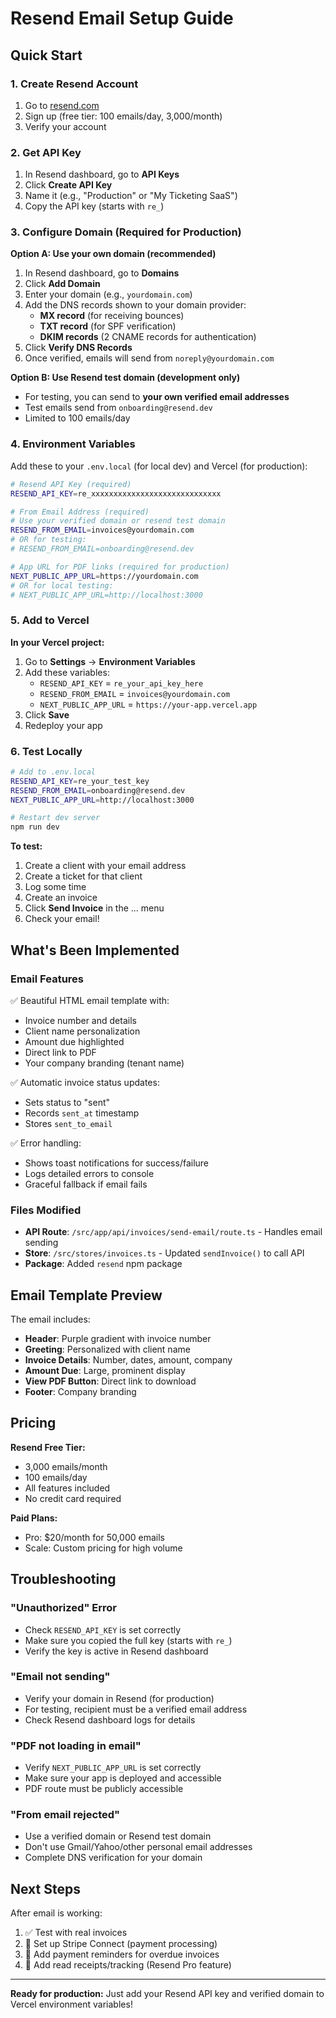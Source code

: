# Resend Email Setup Guide

## Quick Start

### 1. Create Resend Account
1. Go to [resend.com](https://resend.com)
2. Sign up (free tier: 100 emails/day, 3,000/month)
3. Verify your account

### 2. Get API Key
1. In Resend dashboard, go to **API Keys**
2. Click **Create API Key**
3. Name it (e.g., "Production" or "My Ticketing SaaS")
4. Copy the API key (starts with `re_`)

### 3. Configure Domain (Required for Production)
**Option A: Use your own domain (recommended)**
1. In Resend dashboard, go to **Domains**
2. Click **Add Domain**
3. Enter your domain (e.g., `yourdomain.com`)
4. Add the DNS records shown to your domain provider:
   - **MX record** (for receiving bounces)
   - **TXT record** (for SPF verification)
   - **DKIM records** (2 CNAME records for authentication)
5. Click **Verify DNS Records**
6. Once verified, emails will send from `noreply@yourdomain.com`

**Option B: Use Resend test domain (development only)**
- For testing, you can send to **your own verified email addresses**
- Test emails send from `onboarding@resend.dev`
- Limited to 100 emails/day

### 4. Environment Variables

Add these to your `.env.local` (for local dev) and Vercel (for production):

```bash
# Resend API Key (required)
RESEND_API_KEY=re_xxxxxxxxxxxxxxxxxxxxxxxxxxxxx

# From Email Address (required)
# Use your verified domain or resend test domain
RESEND_FROM_EMAIL=invoices@yourdomain.com
# OR for testing:
# RESEND_FROM_EMAIL=onboarding@resend.dev

# App URL for PDF links (required for production)
NEXT_PUBLIC_APP_URL=https://yourdomain.com
# OR for local testing:
# NEXT_PUBLIC_APP_URL=http://localhost:3000
```

### 5. Add to Vercel

**In your Vercel project:**
1. Go to **Settings** → **Environment Variables**
2. Add these variables:
   - `RESEND_API_KEY` = `re_your_api_key_here`
   - `RESEND_FROM_EMAIL` = `invoices@yourdomain.com`
   - `NEXT_PUBLIC_APP_URL` = `https://your-app.vercel.app`
3. Click **Save**
4. Redeploy your app

### 6. Test Locally

```bash
# Add to .env.local
RESEND_API_KEY=re_your_test_key
RESEND_FROM_EMAIL=onboarding@resend.dev
NEXT_PUBLIC_APP_URL=http://localhost:3000

# Restart dev server
npm run dev
```

**To test:**
1. Create a client with your email address
2. Create a ticket for that client
3. Log some time
4. Create an invoice
5. Click **Send Invoice** in the ... menu
6. Check your email!

## What's Been Implemented

### Email Features
✅ Beautiful HTML email template with:
- Invoice number and details
- Client name personalization
- Amount due highlighted
- Direct link to PDF
- Your company branding (tenant name)

✅ Automatic invoice status updates:
- Sets status to "sent"
- Records `sent_at` timestamp
- Stores `sent_to_email`

✅ Error handling:
- Shows toast notifications for success/failure
- Logs detailed errors to console
- Graceful fallback if email fails

### Files Modified
- **API Route**: `/src/app/api/invoices/send-email/route.ts` - Handles email sending
- **Store**: `/src/stores/invoices.ts` - Updated `sendInvoice()` to call API
- **Package**: Added `resend` npm package

## Email Template Preview

The email includes:
- **Header**: Purple gradient with invoice number
- **Greeting**: Personalized with client name
- **Invoice Details**: Number, dates, amount, company
- **Amount Due**: Large, prominent display
- **View PDF Button**: Direct link to download
- **Footer**: Company branding

## Pricing

**Resend Free Tier:**
- 3,000 emails/month
- 100 emails/day
- All features included
- No credit card required

**Paid Plans:**
- Pro: $20/month for 50,000 emails
- Scale: Custom pricing for high volume

## Troubleshooting

### "Unauthorized" Error
- Check `RESEND_API_KEY` is set correctly
- Make sure you copied the full key (starts with `re_`)
- Verify the key is active in Resend dashboard

### "Email not sending"
- Verify your domain in Resend (for production)
- For testing, recipient must be a verified email address
- Check Resend dashboard logs for details

### "PDF not loading in email"
- Verify `NEXT_PUBLIC_APP_URL` is set correctly
- Make sure your app is deployed and accessible
- PDF route must be publicly accessible

### "From email rejected"
- Use a verified domain or Resend test domain
- Don't use Gmail/Yahoo/other personal email addresses
- Complete DNS verification for your domain

## Next Steps

After email is working:
1. ✅ Test with real invoices
2. 🔄 Set up Stripe Connect (payment processing)
3. 🔄 Add payment reminders for overdue invoices
4. 🔄 Add read receipts/tracking (Resend Pro feature)

---

**Ready for production:** Just add your Resend API key and verified domain to Vercel environment variables!
